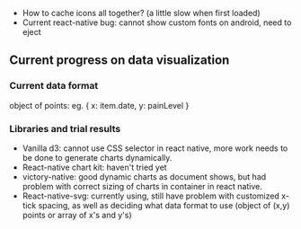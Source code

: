 - How to cache icons all together? (a little slow when first loaded)
- Current react-native bug: cannot show custom fonts on android, need to eject

## Current progress on data visualization

### Current data format

object of points: eg. { x: item.date, y: painLevel }

### Libraries and trial results

- Vanilla d3: cannot use CSS selector in react native, more work needs to be done to generate charts dynamically.
- React-native chart kit: haven't tried yet
- victory-native: good dynamic charts as document shows, but had problem with correct sizing of charts in container in react native.
- React-native-svg: currently using, still have problem with customized x-tick spacing, as well as deciding what data format to use (object of (x,y) points or array of x's and y's)
